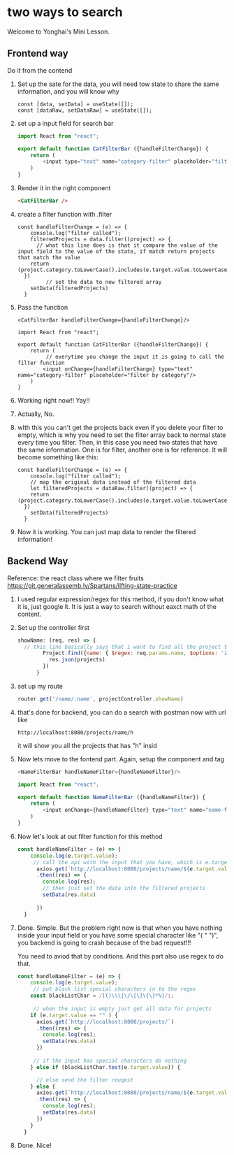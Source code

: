 # two ways to search 

Welcome to Yonghai's Mini Lesson.

## Frontend way

Do it from the contend

1. Set up the sate for the data, you will need tow state to share the same information, and you will know why

   ```react
   const [data, setData] = useState([]);
   const [dataRaw, setDataRaw] = useState([]);
   ```

2. set up a input field for search bar

   ```js
   import React from "react";
   
   export default function CatFilterBar ({handleFilterChange}) {
       return (
           <input type="text" name="category-filter" placeholder="filter by category"/>
       )
   }
   ```

3. Render it in the right component

   ```html
   <CatFilterBar />
   ```

4. create a filter function with .filter

   ```react
   const handleFilterChange = (e) => {
       console.log("filter called");
       filteredProjects = data.filter((project) => {
         // what this line does is that it compare the value of the input field to the value of the state, if match return projects that match the value
       return (project.category.toLowerCase().includes(e.target.value.toLowerCase()))
     })
     		// set the data to new filtered array
       setData(filteredProjects)
     }
   ```

5. Pass the function

   ```react
   <CatFilterBar handleFilterChange={handleFilterChange}/>
   ```

   ```react
   import React from "react";
   
   export default function CatFilterBar ({handleFilterChange}) {
       return (
         	// everytime you change the input it is going to call the filter function
           <input onChange={handleFilterChange} type="text" name="category-filter" placeholder="filter by category"/>
       )
   }
   ```

6. Working right now!! Yay!!

7. Actually, No.

8. wIth this you can't get the projects back even if  you delete your filter to empty, which is why you need to set the filter array back to normal state every time you filter. Then, in this case you need two states that  have the same information. One is for filter, another one is for reference. It will become something like this:

   ```react
   const handleFilterChange = (e) => {
       console.log("filter called");
       // map the original data instead of the filtered data
       let filteredProjects = dataRaw.filter((project) => {
       return (project.category.toLowerCase().includes(e.target.value.toLowerCase()))
     })
       setData(filteredProjects)
     }
   ```

9. Now it is working. You can just map data to render the filtered information!





## Backend Way

Reference: the react class where we filter fruits https://git.generalassemb.ly/Spartans/lifting-state-practice

1. I used regular expression/regex for this method, if you don't know what it is, just google it. It is just a way to search without eaxct math of the content.

2. Set up the controller first

   ```js
   showName: (req, res) => {
     // this line basically says that i want to find all the project that match my params without being exact match, and it is not case sensitive
           Project.find({name: { $regex: req.params.name, $options: 'i' }}).then((projects) => {
             res.json(projects)
           })
         }
   ```

3. set up my route

   ```js
   router.get('/name/:name', projectController.showName)
   ```

4. that's done for backend, you can do a search with postman now with url like

   ```
   http://localhost:8080/projects/name/h
   ```

   it will show you all the projects that has "h" insid

5. Now lets move to the fontend part. Again, setup the component and tag

   ```js
   <NameFilterBar handleNameFilter={handleNameFilter}/>
   ```

   ```js
   import React from "react";
   
   export default function NameFilterBar ({handleNameFilter}) {
       return (
           <input onChange={handleNameFilter} type="text" name="name-filter" placeholder="filter by name here"/>
       )
   }
   ```

6. Now let's look at out filter function for this method

   ```js
   const handleNameFilter = (e) => {
       console.log(e.target.value);
     	// call the api with the input that you have, which is e.target.value
         axios.get(`http://localhost:8080/projects/name/${e.target.value}`)
         .then((res) => {
           console.log(res);
           // then just set the data into the filtered projects
           setData(res.data)
           
         })
     }
   ```

7. Done. Simple. But the problem right now is that when you have nothing inside your input field or you have some special character like "( " ")", you backend is going to crash because of the bad request!!!

   You need to aviod that by conditions. And this part also use regex to do that.

   ```js
   const handleNameFilter = (e) => {
       console.log(e.target.value);
     	// put black list special characters in to the regex
       const blackListChar = /[()\\\|\/\[\]\{\}*%]/i;
     
     	// when the input is empty just get all data for projects
       if (e.target.value == "" ) {
         axios.get(`http://localhost:8080/projects/`)
         .then((res) => {
           console.log(res);
           setData(res.data)
         })
         
        // if the input has special characters do nothing
       } else if (blackListChar.test(e.target.value)) {
   
         // else send the filter reuqest
       } else {
         axios.get(`http://localhost:8080/projects/name/${e.target.value}`)
         .then((res) => {
           console.log(res);
           setData(res.data)
         })
       }
     }
   ```

8. Done. Nice!